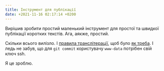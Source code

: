 ```yaml
---
title: Інструмент для публікації
date: +2021-11-16 02:17:14 +0200
---
```


Вирішив зробити простий маленький інструмент для простої та швидкої публікації коротких текстів. Ага, аякже, простий.

Скільки всього вилізло. І [правила транслітерації][2], щоб було [як треба][1]. І ледь не забув, що для `git commit` користувачу `www-data` потрібен свій ключ ssh.

Я це зроблю.

[1]: /2017/10/16/biesit-translit.html
[2]: https://zakon.rada.gov.ua/laws/show/55-2010-%D0%BF
